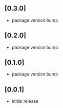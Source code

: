 ## [0.3.0]
* package version bump

## [0.2.0]
* package version bump

## [0.1.0]
* package version bump

## [0.0.1]
* initial release